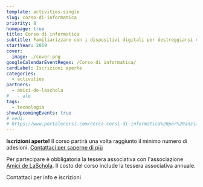 ```yaml
---
template: activities-single
slug: corso-di-informatica
priority: 8
homepage: true
title: Corso di informatica
subtitle: Familiarizzare con i dispositivi digitali per destreggiarsi nel mondo tecnologico
startYear: 2019
cover:
  image: ./cover.png
googleCalendarEventRegex: /Corso di informatica/
cardLabel: Iscrizioni aperte
categories:
  - activities
partners:
  - amici-de-laschola
#   - ale
tags:
  - tecnologia
showUpcomingEvents: true
# vedi:
# https://www.portalecorsi.com/cerca-corsi-di-informatica%20per%20anziani
---
```


<Row top={3} bottom={3} alignItems="center">
<Col md={6}>
<EntryInfo variant="upcoming" label="Martedì" value="11:00 - 12:15 oppure 18:45 - 20:00"/>
<EntryInfo variant="duration" value="1h 15m"/>
<EntryInfo variant="target" value="chiunque"/>
<EntryInfo variant="price" value="50 € per 10 incontri"/>
<EntryInfo variant="participants" value="minimo 4, massimo 10"/>
<EntryInfo variant="location" value="nella [biblioteca](/spazi/biblioteca/)"/>
</Col>
<Col md={6}>
<Alert bottom={3} color="pink">

**Iscrizioni aperte!** Il corso partirà una volta raggiunto il minimo numero di adesioni. [Contattaci  per saperne di più](#contattaci)

</Alert>
<Footnote>

Per partecipare è obbligatoria la tessera associativa con l'associazione [Amici de LaSchola](/partners/amici-de-laschola/). Il costo del corso include la tessera associativa annuale.

</Footnote>
</Col>
</Row>

<ButtonLink anchor="contattaci">Contattaci per info e iscrizioni</ButtonLink>

<ContactForm id="contattaci" emailable="info@laschola.it?subject=Corso di informatica" phoneable="333 684 1599" subtitle="Contattaci" title="per iscrizioni o per richiedere maggiori informazioni" message="Ciao, vi scrivo riguardo al Corso di informatica."></ContactForm>
